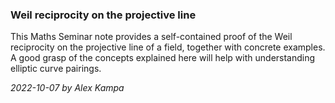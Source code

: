 ### Weil reciprocity on the projective line

This Maths Seminar note provides a self-contained proof of the Weil reciprocity on the projective line of a field, together with concrete examples. A good grasp of the concepts explained here will help with understanding elliptic curve pairings.

*2022-10-07 by Alex Kampa*